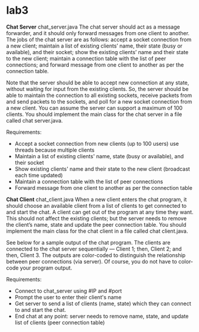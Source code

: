# lab3
**Chat Server** chat_server.java
The chat server should act as a message forwarder, and it should only forward messages from one client to
another. The jobs of the chat server are as follows: accept a socket connection from a new client; maintain a
list of existing clients’ name, their state (busy or available), and their socket; show the existing clients’ name
and their state to the new client; maintain a connection table with the list of peer connections; and forward
message from one client to another as per the connection table.

Note that the server should be able to accept new connection at any state, without waiting for input from
the existing clients. So, the server should be able to maintain the connection to all existing sockets, receive
packets from and send packets to the sockets, and poll for a new socket connection from a new client. You
can assume the server can support a maximum of 100 clients. You should implement the main class for the
chat server in a file called chat server.java.

Requirements:
- Accept a socket connection from new clients (up to 100 users) use threads because multiple clients
- Maintain a list of existing clients' name, state (busy or available), and their socket
- Show existing clients' name and their state to the new client (broadcast each time updated)
- Maintain a connection table with the list of peer connections
- Forward message from one client to another as per the connection table

**Chat Client** chat_client.java
When a new client enters the chat program, it should choose an available client from a list of clients to get
connected to and start the chat. A client can get out of the program at any time they want. This should
not affect the existing clients; but the server needs to remove the client’s name, state and update the peer
connection table. You should implement the main class for the chat client in a file called chat client.java.

See below for a sample output of the chat program. The clients are connected to the chat server sequentially
— Client 1; then, Client 2; and then, Client 3. The outputs are color-coded to distinguish the relationship
between peer connections (via server). Of course, you do not have to color-code your program output.

Requirements:
- Connect to chat_server using #IP and #port
- Prompt the user to enter their client's name
- Get server to send a list of clients (name, state) which they can connect to and start the chat.
- End chat at any point: server needs to remove name, state, and update list of clients (peer connection table)
